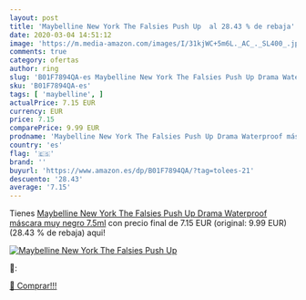```yaml
---
layout: post
title: 'Maybelline New York The Falsies Push Up  al 28.43 % de rebaja'
date: 2020-03-04 14:51:12
image: 'https://m.media-amazon.com/images/I/31kjWC+5m6L._AC_._SL400_.jpg'
comments: true
category: ofertas
author: ring
slug: 'B01F7894QA-es Maybelline New York The Falsies Push Up Drama Waterproof...'
sku: 'B01F7894QA-es'
tags: [ 'maybelline', ]
actualPrice: 7.15 EUR
currency: EUR
price: 7.15
comparePrice: 9.99 EUR
prodname: 'Maybelline New York The Falsies Push Up Drama Waterproof máscara muy negro 7.5ml'
country: 'es'
flag: '🇪🇸'
brand: ''
buyurl: 'https://www.amazon.es/dp/B01F7894QA/?tag=tolees-21'
descuento: '28.43'
average: '7.15'
---
```


Tienes [Maybelline New York The Falsies Push Up Drama Waterproof máscara muy negro 7.5ml](https://www.amazon.es/dp/B01F7894QA/?tag=tolees-21) con precio final de  7.15 EUR (original: 9.99 EUR) (28.43 %  de rebaja) aqui!

[![Maybelline New York The Falsies Push Up ](https://m.media-amazon.com/images/I/31kjWC+5m6L._AC_._SL400_.jpg)](https://www.amazon.es/dp/B01F7894QA/?tag=tolees-21)

🔎:


[🛒 Comprar!!!](https://www.amazon.es/dp/B01F7894QA/?tag=tolees-21)
